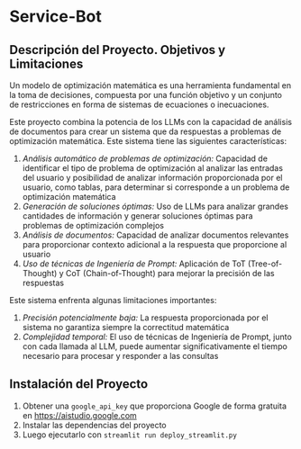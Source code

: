 # Service-Bot 

## Descripción del Proyecto. Objetivos y Limitaciones

Un modelo de optimización matemática es una herramienta fundamental en la toma de decisiones, compuesta por una función objetivo y un conjunto de restricciones en forma de sistemas de ecuaciones o inecuaciones. 

Este proyecto combina la potencia de los LLMs con la capacidad de análisis de documentos para crear un sistema que da respuestas a problemas de optimización matemática. Este sistema tiene las siguientes características:

1. *Análisis automático de problemas de optimización:* Capacidad de identificar el tipo de problema de optimización al analizar las entradas del usuario y posibilidad de analizar información proporcionada por el usuario, como tablas, para determinar si corresponde a un problema de optimización matemática  
2. *Generación de soluciones óptimas:* Uso de LLMs para analizar grandes cantidades de información y generar soluciones óptimas para problemas de optimización complejos
3. *Análisis de documentos:* Capacidad de analizar documentos relevantes para proporcionar contexto adicional a la respuesta que proporcione al usuario 
4. *Uso de técnicas de Ingeniería de Prompt:* Aplicación de ToT (Tree-of-Thought) y CoT (Chain-of-Thought) para mejorar la precisión de las respuestas 

Este sistema enfrenta algunas limitaciones importantes:

1. *Precisión potencialmente baja:* La respuesta proporcionada por el sistema no garantiza siempre la correctitud matemática
2. *Complejidad temporal:* El uso de técnicas de Ingeniería de Prompt, junto con cada llamada al LLM, puede aumentar significativamente el tiempo necesario para procesar y responder a las consultas

## Instalación del Proyecto

1. Obtener una `google_api_key` que proporciona Google de forma gratuita en https://aistudio.google.com
2. Instalar las dependencias del proyecto
3. Luego ejecutarlo con `streamlit run deploy_streamlit.py`
